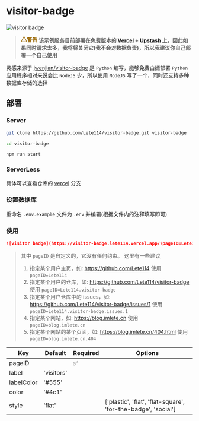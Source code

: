 # visitor-badge

![visitor badge](https://visitor-badge.lete114.vercel.app/?pageID=Lete114.visitor-badge)

> **<span style="color:#9a6700;display:inline-flex;align-items:center;"><svg viewBox="0 0 16 16" version="1.1" width="16" height="16"  fill="currentColor" aria-hidden="true"><path fill-rule="evenodd" d="M8.22 1.754a.25.25 0 00-.44 0L1.698 13.132a.25.25 0 00.22.368h12.164a.25.25 0 00.22-.368L8.22 1.754zm-1.763-.707c.659-1.234 2.427-1.234 3.086 0l6.082 11.378A1.75 1.75 0 0114.082 15H1.918a1.75 1.75 0 01-1.543-2.575L6.457 1.047zM9 11a1 1 0 11-2 0 1 1 0 012 0zm-.25-5.25a.75.75 0 00-1.5 0v2.5a.75.75 0 001.5 0v-2.5z"></path></svg><font style="vertical-align: inherit;"><font style="vertical-align: inherit;">警告</font></font></span>** **该示例服务目前部署在免费版本的 [Vercel](https://vercel.com) + [Upstash](https://upstash.com/) 上，因此如果同时请求太多，我将将关闭它(我不会对数据负责)，所以我建议你自己部署一个自己使用**

灵感来源于 [jwenjian/visitor-badge](https://github.com/jwenjian/visitor-badge) 是 `Python` 编写，能够免费白嫖部署 `Python` 应用程序相对来说会比 `NodeJS` 少，所以使用 `NodeJS` 写了一个，同时还支持多种数据库存储的选择

## 部署

### Server

```bash
git clone https://github.com/Lete114/visitor-badge.git visitor-badge

cd visitor-badge

npm run start
```

### ServerLess

具体可以查看仓库的 [vercel](https://github.com/Lete114/visitor-badge/tree/vercel) 分支

### 设置数据库

重命名 `.env.example` 文件为 `.env` 并编辑(根据文件内的注释填写即可)

### 使用

```markdown
![visitor badge](https://visitor-badge.lete114.vercel.app/?pageID=Lete114.visitor-badge)
```

> 其中 `pageID` 是自定义的，它没有任何约束。
> 这里有一些建议
>
> 1.  指定某个用户主页，如: https://github.com/Lete114 使用 `pageID=Lete114`
> 2.  指定某个用户的仓库，如: https://github.com/Lete114/visitor-badge 使用 `pageID=Lete114.visitor-badge`
> 3.  指定某个用户仓库中的 issues，如: https://github.com/Lete114/visitor-badge/issues/1 使用 `pageID=Lete114.visitor-badge.issues.1`
> 4.  指定某个网站，如: https://blog.imlete.cn 使用 `pageID=blog.imlete.cn`
> 5.  指定某个网站的某个页面，如: https://blog.imlete.cn/404.html 使用 `pageID=blog.imlete.cn.404`

| Key        | Default    | Required | Options                                                       |
| ---------- | ---------- | -------- | ------------------------------------------------------------- |
| pageID     |            | ✅       |                                                               |
| label      | 'visitors' |          |                                                               |
| labelColor | '#555'     |          |                                                               |
| color      | '#4c1'     |          |                                                               |
| style      | 'flat'     |          | ['plastic', 'flat', 'flat-square', 'for-the-badge', 'social'] |
